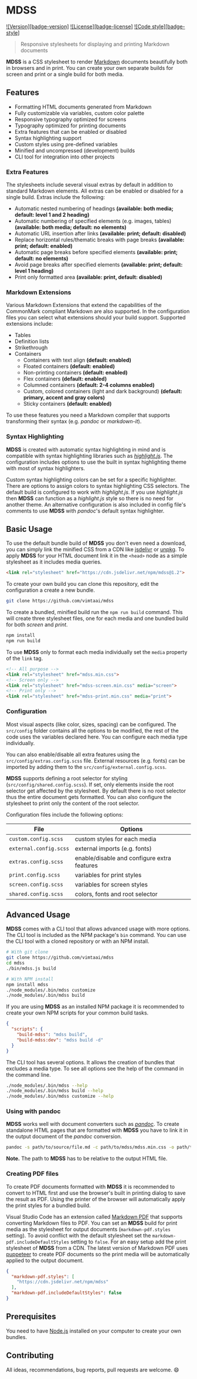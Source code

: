 # MDSS 

[![Version][badge-version]](https://www.npmjs.com/package/mdss)
[![License][badge-license]](https://github.com/vimtaai/mdss/blob/master/LICENSE.md)
[![Code style][badge-style]](https://github.com/prettier/prettier)

> Responsive stylesheets for displaying and printing Markdown documents

**MDSS** is a CSS stylesheet to render [Markdown](https://daringfireball.net/projects/markdown/syntax) documents beautifully both in browsers and in print. You can create your own separate builds for screen and print or a single build for both media.

## Features

- Formatting HTML documents generated from Markdown
- Fully customizable via variables, custom color palette
- Responsive typography optimized for screens
- Typography optimized for printing documents
- Extra features that can be enabled or disabled
- Syntax highlighting support
- Custom styles using pre-defined variables
- Minified and uncompressed (development) builds
- CLI tool for integration into other projects

### Extra Features

The stylesheets include several visual extras by default in addition to standard Markdown elements. All extras can be enabled or disabled for a single build. Extras include the following:

- Automatic nested numbering of headings **(available: both media; default: level 1 and 2 heading)**
- Automatic numbering of specified elements (e.g. images, tables) **(available: both media; default: no elements)**
- Automatic URL insertion after links **(available: print; default: disabled)**
- Replace horizontal rules/thematic breaks with page breaks **(available: print; default: enabled)**
- Automatic page breaks before specified elements **(available: print; default: no elements)**
- Avoid page breaks after specified elements **(available: print; default: level 1 heading)**
- Print only formatted area **(available: print, default: disabled)**

### Markdown Extensions

Various Markdown Extensions that extend the capabilities of the CommonMark compliant Markdown are also supported. In the configuration files you can select what extensions should your build support. Supported extensions include:

- Tables
- Definition lists
- Strikethrough
- Containers
  + Containers with text align **(default: enabled)**
  + Floated containers **(default: enabled)**
  + Non-printing containers **(default: enabled)**
  + Flex containers **(default: enabled)**
  + Columned containers **(default: 2-4 columns enabled)**
  + Custom, colored containers (light and dark background) **(default: primary, accent and gray colors)**
  + Sticky containers **(default: enabled)**

To use these features you need a Markdown compiler that supports transforming their syntax (e.g. _pandoc_ or _markdown-it_).

### Syntax Highlighting

**MDSS** is created with automatic syntax highlighting in mind and is compatible with syntax highlighting libraries such as _[highlight.js](https://highlightjs.org/)_. The configuration includes options to use the built in syntax highlighting theme with most of syntax highlighters.

Custom syntax highlighting colors can be set for a specific highlighter. There are options to assign colors to syntax highlighting CSS selectors. The default build is configured to work with _highlight.js_. If you use _highlight.js_ then **MDSS** can function as a _highlight.js_ style so there is no need for another theme. An alternative configuration is also included in config file's comments to use **MDSS** with _pandoc_'s default syntax highlighter.

## Basic Usage

To use the default bundle build of **MDSS** you don't even need a download, you can simply link the minified CSS from a CDN like [jsdelivr](https://www.jsdelivr.com/) or [unpkg](https://unpkg.com/#/). To apply **MDSS** for your HTML document link it in the `<head>` node as a simple stylesheet as it includes media queries. 

```html
<link rel="stylesheet" href="https://cdn.jsdelivr.net/npm/mdss@1.2">
```

To create your own build you can clone this repository, edit the configuration a create a new bundle.

```bash
git clone https://github.com/vimtaai/mdss
```

To create a bundled, minified build run the `npm run build` command. This will create three stylesheet files, one for each media and one bundled build for both _screen_ and _print_.

```bash
npm install
npm run build
```

To use **MDSS** only to format each media individually set the `media` property of the `link` tag.

```html
<!-- All purpose -->
<link rel="stylesheet" href="mdss.min.css">
<!-- Screen only -->
<link rel="stylesheet" href="mdss-screen.min.css" media="screen">
<!-- Print only -->
<link rel="stylesheet" href="mdss-print.min.css" media="print">
```

### Configuration

Most visual aspects (like color, sizes, spacing) can be configured. The `src/config` folder contains all the options to be modified, the rest of the code uses the variables declared here. You can configure each media type individually.

You can also enable/disable all extra features using the `src/config/extras.config.scss` file. External resources (e.g. fonts) can be imported by adding them to the `src/config/external.config.scss`.

**MDSS** supports defining a root selector for styling (`src/config/shared.config.scss`). If set, only elements inside the root selector get affected by the stylesheet. By default there is no root selector thus the entire document gets formatted. You can also configure the stylesheet to print only the content of the root selector.

Configuration files include the following options:

| File                   | Options                                     |
| ---------------------- | ------------------------------------------- |
| `custom.config.scss`   | custom styles for each media                |
| `external.config.scss` | external imports (e.g. fonts)               |
| `extras.config.scss`   | enable/disable and configure extra features |
| `print.config.scss`    | variables for print styles                  |
| `screen.config.scss`   | variables for screen styles                 |
| `shared.config.scss`   | colors, fonts and root selector             |

## Advanced Usage

**MDSS** comes with a CLI tool that allows advanced usage with more options. The CLI tool is included as the NPM package's `bin` command. You can use the CLI tool with a cloned repository or with an NPM install.

```bash
# With git clone
git clone https://github.com/vimtaai/mdss
cd mdss
./bin/mdss.js build

# With NPM install
npm install mdss
./node_modules/.bin/mdss customize
./node_modules/.bin/mdss build
```

If you are using **MDSS** as an installed NPM package it is recommended to create your own NPM scripts for your common build tasks.

```json
{
  "scripts": {
    "build-mdss": "mdss build",
    "build-mdss:dev": "mdss build -d"
  }
}
```

The CLI tool has several options. It allows the creation of bundles that excludes a media type. To see all options see the help of the command in the command line.

```bash
./node_modules/.bin/mdss --help
./node_modules/.bin/mdss build --help
./node_modules/.bin/mdss customize --help
```

### Using with pandoc

**MDSS** works well with document converters such as _[pandoc](https://pandoc.org/)_. To create standalone HTML pages that are formatted with **MDSS** you have to link it in the output document of the _pandoc_ conversion.

```bash
pandoc -s path/to/source/file.md -c path/to/mdss/mdss.min.css -o path/to/output/file.html
```

**Note.** The path to **MDSS** has to be relative to the output HTML file.

### Creating PDF files

To create PDF documents formatted with **MDSS** it is recommended to convert to HTML first and use the browser's built in printing dialog to save the result as PDF. Using the printer of the browser will automatically apply the print styles for a bundled build.

Visual Studio Code has an extension called [Markdown PDF](https://marketplace.visualstudio.com/items?itemName=yzane.markdown-pdf) that supports converting Markdown files to PDF. You can set an **MDSS** build for print media as the stylesheet for output documents (`markdown-pdf.styles` setting). To avoid conflict with the default stylesheet set the `markdown-pdf.includeDefaultStyles` setting to `false`. For an easy setup add the print stylesheet of **MDSS** from a CDN. The latest version of Markdown PDF uses [puppeteer](https://github.com/GoogleChrome/puppeteer) to create PDF documents so the print media will be automatically applied to the output document.

```json
{
  "markdown-pdf.styles": [
    "https://cdn.jsdelivr.net/npm/mdss"
  ],
  "markdown-pdf.includeDefaultStyles": false
}
```

## Prerequisites

You need to have [Node.js](https://nodejs.org) installed on your computer to create your own bundles.

## Contributing

All ideas, recommendations, bug reports, pull requests are welcome. :smile:
